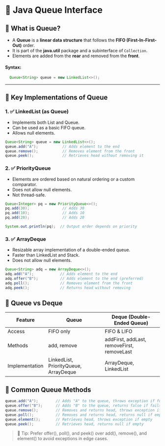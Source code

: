 # 📨 Java Queue Interface

## 🔹 What is Queue?

- A **Queue** is a **linear data structure** that follows the **FIFO (First-In-First-Out)** order.
- It is part of the **java.util** package and a subinterface of `Collection`.
- Elements are added from the **rear** and removed from the **front**.

#### Syntax:

```java
  Queue<String> queue = new LinkedList<>();
```

---

## 🧰 Key Implementations of Queue

### 1. ✅ LinkedList (as Queue)

- Implements both List and Queue.
- Can be used as a basic FIFO queue.
- Allows null elements.

```java
Queue<String> queue = new LinkedList<>();
queue.add("A");           // Adds element to the end
queue.remove();           // Removes element from the front
queue.peek();             // Retrieves head without removing it
```

### 2. ✅ PriorityQueue

- Elements are ordered based on natural ordering or a custom comparator.
- Does not allow null elements.
- Not thread-safe.

```java
Queue<Integer> pq = new PriorityQueue<>();
pq.add(30);               // Adds 30
pq.add(10);               // Adds 10
pq.add(20);               // Adds 20

System.out.println(pq);  // Output order depends on priority
```

### 3. ✅ ArrayDeque

- Resizable array implementation of a double-ended queue.
- Faster than LinkedList and Stack.
- Does not allow null elements.

```java
Queue<String> adq = new ArrayDeque<>();
adq.add("A");            // Adds element to the end
adq.offer("B");          // Adds element to the end (preferred)
adq.poll();              // Removes element from the front
adq.peek();              // Returns head without removing
```

## 🔄 Queue vs Deque

| Feature        | Queue                                 | Deque (Double-Ended Queue)                 |
| -------------- | ------------------------------------- | ------------------------------------------ |
| Access         | FIFO only                             | FIFO & LIFO                                |
| Methods        | add, remove                           | addFirst, addLast, removeFirst, removeLast |
| Implementation | LinkedList, PriorityQueue, ArrayDeque | ArrayDeque, LinkedList                     |

## 🧪 Common Queue Methods

```java
queue.add("A");        // Adds "A" to the queue, throws exception if full
queue.offer("B");      // Adds "B" to the queue, returns false if fails
queue.remove();        // Removes and returns head, throws exception if empty
queue.poll();          // Removes and returns head, returns null if empty
queue.element();       // Retrieves head, throws exception if empty
queue.peek();          // Retrieves head, returns null if empty
```

> 🧠 Tip: Prefer offer(), poll(), and peek() over add(), remove(), and element() to avoid exceptions in edge cases.
